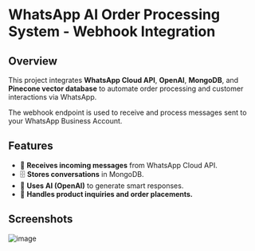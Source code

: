 # WhatsApp AI Order Processing System - Webhook Integration

## Overview

This project integrates **WhatsApp Cloud API**, **OpenAI**, **MongoDB**, and **Pinecone vector database** to automate order processing and customer interactions via WhatsApp.

The webhook endpoint is used to receive and process messages sent to your WhatsApp Business Account.

## Features

- 📩 **Receives incoming messages** from WhatsApp Cloud API.
- 🗄️ **Stores conversations** in MongoDB.
- 🤖 **Uses AI (OpenAI)** to generate smart responses.
- 🛒 **Handles product inquiries and order placements.**


## Screenshots

![image](https://github.com/user-attachments/assets/bfb4fbf4-8814-4996-ad4d-7032c6d982c1)

